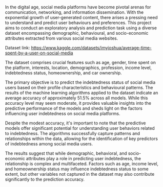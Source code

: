 In the digital age, social media platforms have become pivotal arenas for communication, networking, and information dissemination. With the exponential growth of user-generated content, there arises a pressing need to understand and predict user behaviours and preferences. This project aims to conduct an exploratory analysis and prediction task using a diverse dataset encompassing demographic, behavioural, and socio-economic attributes extracted from various social media websites.  

Dataset link: https://www.kaggle.com/datasets/imyjoshua/average-time-spent-by-a-user-on-social-media

The dataset comprises crucial features such as age, gender, time spent on the platform, interests, location, demographics, profession, income level, indebtedness status, homeownership, and car ownership. 

The primary objective is to predict the indebtedness status of social media users based on their profile characteristics and behavioural patterns. 
The results of the machine learning algorithms applied to the dataset indicate an average accuracy of approximately 51.5% across all models. While this accuracy level may seem moderate, it provides valuable insights into the predictive performance of the models and sheds light on the factors influencing user indebtedness on social media platforms.

Despite the modest accuracy, it's important to note that the predictive models offer significant potential for understanding user behaviors related to indebtedness. The algorithms successfully capture patterns and relationships within the data, allowing for the identification of key predictors of indebtedness among social media users.

The results suggest that while demographic, behavioral, and socio-economic attributes play a role in predicting user indebtedness, the relationship is complex and multifaceted. Factors such as age, income level, and homeownership status may influence indebtedness status to some extent, but other variables not captured in the dataset may also contribute significantly to the prediction accuracy.
